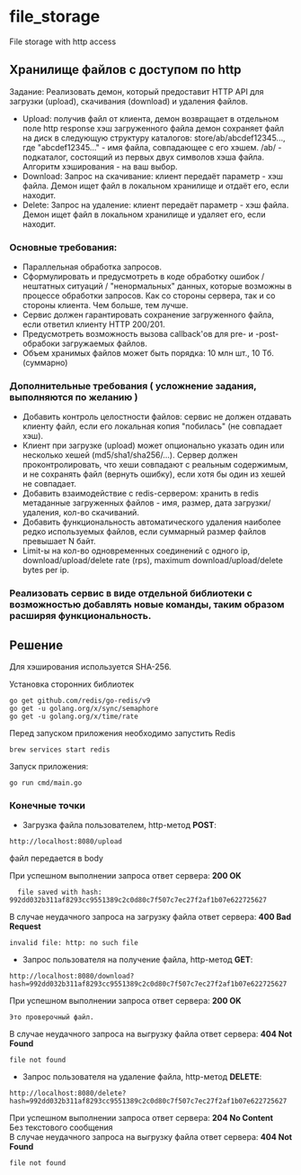 # file_storage
File storage with http access

## Хранилище файлов с доступом по http
Задание:
Реализовать демон, который предоставит HTTP API для загрузки (upload), скачивания (download) и удаления файлов.
- Upload:
получив файл от клиента, демон возвращает в отдельном поле http response хэш загруженного файла
демон сохраняет файл на диск в следующую структуру каталогов:
store/ab/abcdef12345...,
где "abcdef12345..." - имя файла, совпадающее с его хэшем.
/ab/ - подкаталог, состоящий из первых двух символов хэша файла.
Алгоритм хэширования - на ваш выбор.
- Download:
Запрос на скачивание: клиент передаёт параметр - хэш файла. Демон ищет файл в локальном хранилище и отдаёт его, если находит.
- Delete:
Запрос на удаление: клиент передаёт параметр - хэш файла. Демон ищет файл в локальном хранилище и удаляет его, если находит.
### Основные требования:
- Параллельная обработка запросов.
- Сформулировать и предусмотреть в коде обработку ошибок / нештатных ситуаций / "ненормальных" данных, которые возможны в процессе обработки запросов. Как со стороны сервера, так и со стороны клиента. Чем больше, тем лучше.
- Сервис должен гарантировать сохранение загруженного файла, если ответил клиенту HTTP 200/201.
- Предусмотреть возможность вызова callback'ов для pre- и -post-обрабоки загружаемых файлов.
- Объем хранимых файлов может быть порядка: 10 млн шт., 10 Тб. (суммарно)
### Дополнительные требования ( усложнение задания, выполняются по желанию )
- Добавить контроль целостности файлов:
сервис не должен отдавать клиенту файл, если его локальная копия "побилась" (не совпадает хэш).
- Клиент при загрузке (upload) может опционально указать один или несколько хешей (md5/sha1/sha256/...). Сервер должен проконтролировать, что хеши совпадают с реальным содержимым, и не сохранять файл (вернуть ошибку), если хотя бы один из хешей не совпадает.
- Добавить взаимодействие с redis-сервером: хранить в redis метаданные загруженных файлов - имя, размер, дата загрузки/удаления, кол-во скачиваний.
- Добавить функциональность автоматического удаления наиболее редко используемых файлов, если суммарный размер файлов превышает N байт.
- Limit-ы на кол-во одновременных соединений с одного ip, download/upload/delete rate (rps), maximum download/upload/delete bytes per ip.
### Реализовать сервис в виде отдельной библиотеки с возможностью добавлять новые команды, таким образом расширяя функциональность.

## Решение
Для хэширования используется SHA-256.

Установка сторонних библиотек
```
go get github.com/redis/go-redis/v9
go get -u golang.org/x/sync/semaphore
go get -u golang.org/x/time/rate
```

Перед запуском приложения необходимо запустить Redis 
```
brew services start redis
```

Запуск приложения:
```
go run cmd/main.go
```

### Конечные точки
- Загрузка файла пользователем, http-метод **POST**:
```
http://localhost:8080/upload
```
файл передается в body

При успешном выполнении запроса ответ сервера: **200 OK**
```
  file saved with hash: 992dd032b311af8293cc9551389c2c0d80c7f507c7ec27f2af1b07e622725627
```
В случае неудачного запроса на загрузку файла ответ сервера: **400 Bad Request**
``` 
invalid file: http: no such file
```

- Запрос пользователя на получение файла, http-метод **GET**:
```
http://localhost:8080/download?hash=992dd032b311af8293cc9551389c2c0d80c7f507c7ec27f2af1b07e622725627
```
При успешном выполнении запроса ответ сервера: **200 OK**
```
Это проверочный файл.
```
В случае неудачного запроса на выгрузку файла ответ сервера: **404 Not Found**
``` 
file not found
```
- Запрос пользователя на удаление файла, http-метод **DELETE**:
```
http://localhost:8080/delete?hash=992dd032b311af8293cc9551389c2c0d80c7f507c7ec27f2af1b07e622725627
```
При успешном выполнении запроса ответ сервера: **204 No Content**<br>
Без текстового сообщения<br>
В случае неудачного запроса на выгрузку файла ответ сервера: **404 Not Found**
``` 
file not found
```